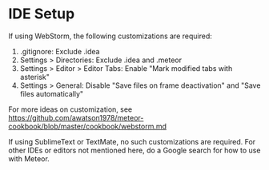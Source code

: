 # IDE Setup

If using WebStorm, the following customizations are required:

1. .gitignore: Exclude .idea
1. Settings > Directories: Exclude .idea and .meteor
1. Settings > Editor > Editor Tabs: Enable "Mark modified tabs with asterisk"
1. Settings > General: Disable "Save files on frame deactivation" and 
    "Save files automatically"

For more ideas on customization, see
https://github.com/awatson1978/meteor-cookbook/blob/master/cookbook/webstorm.md

If using SublimeText or TextMate, no such customizations are required.
For other IDEs or editors not mentioned here, do a Google search for how to use
with Meteor.